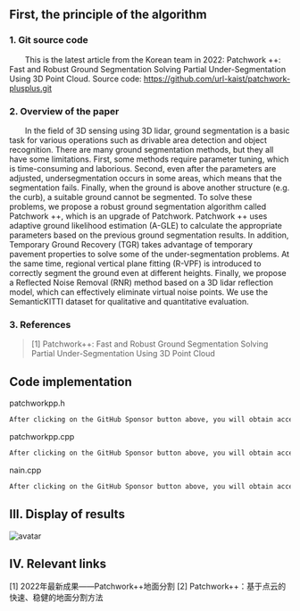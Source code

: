 ##  First, the principle of the algorithm 

###  1. Git source code 

  This is the latest article from the Korean team in 2022: Patchwork ++: Fast and Robust Ground Segmentation Solving Partial Under-Segmentation Using 3D Point Cloud. Source code: https://github.com/url-kaist/patchwork-plusplus.git 

###  2. Overview of the paper 

  In the field of 3D sensing using 3D lidar, ground segmentation is a basic task for various operations such as drivable area detection and object recognition. There are many ground segmentation methods, but they all have some limitations. First, some methods require parameter tuning, which is time-consuming and laborious. Second, even after the parameters are adjusted, undersegmentation occurs in some areas, which means that the segmentation fails. Finally, when the ground is above another structure (e.g. the curb), a suitable ground cannot be segmented. To solve these problems, we propose a robust ground segmentation algorithm called Patchwork ++, which is an upgrade of Patchwork. Patchwork ++ uses adaptive ground likelihood estimation (A-GLE) to calculate the appropriate parameters based on the previous ground segmentation results. In addition, Temporary Ground Recovery (TGR) takes advantage of temporary pavement properties to solve some of the under-segmentation problems. At the same time, regional vertical plane fitting (R-VPF) is introduced to correctly segment the ground even at different heights. Finally, we propose a Reflected Noise Removal (RNR) method based on a 3D lidar reflection model, which can effectively eliminate virtual noise points. We use the SemanticKITTI dataset for qualitative and quantitative evaluation. 

###  3. References 

>  [1] Patchwork++: Fast and Robust Ground Segmentation Solving Partial Under-Segmentation Using 3D Point Cloud 

##  Code implementation 

patchworkpp.h 

 ```python  
After clicking on the GitHub Sponsor button above, you will obtain access permissions to my private code repository ( https://github.com/slowlon/my_code_bar ) to view this blog code. By searching the code number of this blog, you can find the code you need, code number is: 2024020309574530477
 ```  
patchworkpp.cpp 

 ```python  
After clicking on the GitHub Sponsor button above, you will obtain access permissions to my private code repository ( https://github.com/slowlon/my_code_bar ) to view this blog code. By searching the code number of this blog, you can find the code you need, code number is: 2024020309574530477
 ```  
nain.cpp 

 ```python  
After clicking on the GitHub Sponsor button above, you will obtain access permissions to my private code repository ( https://github.com/slowlon/my_code_bar ) to view this blog code. By searching the code number of this blog, you can find the code you need, code number is: 2024020309574530477
 ```  
##  III. Display of results 

![avatar]( 894a0db788b6479db6068a71e567eb26.png) 

##  IV. Relevant links 

[1] 2022年最新成果——Patchwork++地面分割 [2] Patchwork++：基于点云的快速、稳健的地面分割方法 

